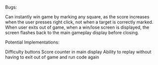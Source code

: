 Bugs:

Can instantly win game by marking any square, as the score increases when the user presses right click, not when a target is correctly marked.
When user exits out of game, when a win/lose screen is displayed, the screen flashes back to the main gameplay display before closing.

Potential Implementations:

Difficulty buttons
Score counter in main display
Ability to replay without having to exit out of game and run code again
